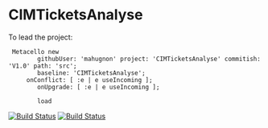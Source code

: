 # CIMTicketsAnalyse
To lead the project:
```Smalltalk
 Metacello new
    	githubUser: 'mahugnon' project: 'CIMTicketsAnalyse' commitish: 'V1.0' path: 'src';
    	baseline: 'CIMTicketsAnalyse';
	 onConflict: [ :e | e useIncoming ];
        onUpgrade: [ :e | e useIncoming ];
        
    	load
```
[![Build Status](https://travis-ci.com/mahugnon/CIMTicketsAnalyse.svg?branch=master)](https://travis-ci.com/mahugnon/CIMTicketsAnalyse)
[![Build Status](https://ci.inria.fr/pharo-contribution/job/CIMTicketDashboard/badge/icon)](https://ci.inria.fr/pharo-contribution/job/CIMTicketDashboard/)
